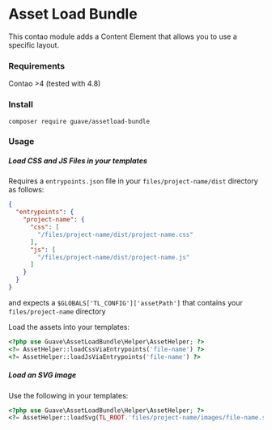 # Asset Load Bundle
This contao module adds a Content Element that allows you to use a specific layout.

### Requirements
Contao >4 (tested with 4.8)

### Install
`composer require guave/assetload-bundle`

### Usage
##### Load CSS and JS Files in your templates
Requires a `entrypoints.json` file in your `files/project-name/dist` directory as follows:

```json
{
  "entrypoints": {
    "project-name": {
      "css": [
        "/files/project-name/dist/project-name.css"
      ],
      "js": [
        "/files/project-name/dist/project-name.js"
      ]
    }
  }
}
```
and expects a `$GLOBALS['TL_CONFIG']['assetPath']` that contains your `files/project-name` directory

Load the assets into your templates:
```php
<?php use Guave\AssetLoadBundle\Helper\AssetHelper; ?>
<?= AssetHelper::loadCssViaEntrypoints('file-name') ?>
<?= AssetHelper::loadJsViaEntrypoints('file-name') ?>
```

##### Load an SVG image
Use the following in your templates:
```php
<?php use Guave\AssetLoadBundle\Helper\AssetHelper; ?>
<?= AssetHelper::loadSvg(TL_ROOT.'files/project-name/images/file-name.svg');
```